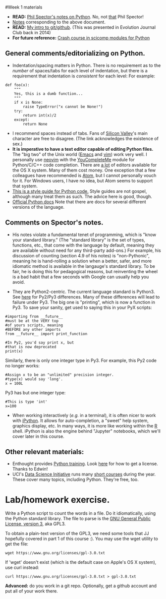 #Week 1 materials

* __READ:__ [Phil Spector's notes on Python](https://www.stat.berkeley.edu/~spector/python).  No, not
  [that](https://en.wikipedia.org/wiki/Phil_Spector) Phil Spector!
* [Notes](https://www.stat.berkeley.edu/~spector/pythonslides.pdf) corresponding to the above document.
* __READ:__ [My intro to git/github](https://github.com/ThorntonLab/intro2github).  (This was presented in Evolution Journal Club back in 2014)
* __For future reference:__ [Crash course in scicomp modules for Python](https://anonimops.de/PythonCrash/PythonNumpy.pdf) 

## General comments/editorializing on Python.

* Indentation/spacing matters in Python.  There is no requirement as to the _number_ of spaces/tabs for each level of
  indentation, but there is a requirement that indentation is _consistent_ for each level:  For example:
  
~~~{.python}
def foo(x):
    """
    Yes, this is a dumb function...
    """
    if x is None:
        raise TypeError("x cannot be None!")
    try:
        return int(x)/2
    except:
        return None
~~~
  
* I recommend spaces instead of tabs. Fans of [Silicon Valley](https://www.youtube.com/watch?v=SsoOG6ZeyUI)'s main
  character are free to disagree. (The link acknowledges the existence of sex.)
* __It is imperative to have a text editor capable of editing Python files.__  The "big two" of the Unix world
  ([Emacs](http://www.gnu.org/software/emacs)
  and [vim](http://www.vim.org)) work very well.  I personally use [neovim](https://neovim.io/) with the
  [YouCompleteMe](https://valloric.github.io/YouCompleteMe/)
  module for Python/C/C++ code completion.  There are [a
  lot](https://www.elegantthemes.com/blog/resources/the-11-best-code-editors-available-in-2015) of editors available for the OS X system.  Many of them
  cost money.  One exception that a few colleagues have recommended is [Atom](https://atom.io/), but I cannot personally
  vouch for it.  For Windows users, I have no idea, but Atom seems to support that system.
* [This is a style guide for Python code.](https://www.python.org/dev/peps/pep-0008/)  Style guides are not gospel,
  although many treat them as such.  The advice here is good, though.
* [Official Python docs](http://docs.python.org)  Note that there are docs for several different versions of the
  language.  

## Comments on Spector's notes.

* His notes violate a fundamental tenet of programming, which is "know your standard library." (The "standard library"
  is the set of types, functions, etc., that come with the language by default, meaning they are available without need
  for any third-party add-ons.) For example, his
  discussion of counting (section 4.9 of his notes) is "non-Pythonic", meaning he is hand-rolling a solution when a
  better, safer, and more idiomatic method is available in the langauge's standard library.  To be fair, he is doing
  this for pedagogical reasons, but reinventing the wheel is a bad habit that a few seconds with Google can usually help
  you avoid.

* They are Python2-centric.  The current language standard is Python3.  See
  [here](http://python3porting.com/differences.html) for Py2/Py3 differences. Many of these differences will lead to
  failure under Py3.  The big one is "printing", which is now a function in Py3. To save your sanity, get used to saying
  this in your PyX scripts:

~~~{.python}
#importing from __future__ 
#must be at the VERY top
#of yours scripts, meaning
#BEFORE any other imports
from __future__ import print_function

#In Py2, you'd say print x, but
#that is now deprecated
print(x)
~~~

Similarly, there is only one integer type in Py3.  For example, this Py2 code no longer works:

~~~{.python}
#Assign x to be an "unlimited" precision integer.
#type(x) would say 'long'.
x = 100L
~~~

Py3 has but one integer type:

~~~{.python}
#This is type 'int'
x=100
~~~

* When working interactively (_e.g._ in a terminal), it is often nicer to work with [iPython](https://ipython.org/).  It
  allows for auto-completion, a "sweet" help system, graphics display, etc.  In many ways, it is more like working
  within the [R](http://www.r-project.org) shell. iPython is also the engine behind "Jupyter" notebooks, which we'll
  cover later in this course.

## Other relevant materials:

* Enthought provides [Python training](https://training.enthought.com/A). Look [here](https://store.enthought.com/licenses/academic/) for how to get a license.  Thanks to Edwin!
* UCI's [Data Science Initiative](http://datascience.uci.edu/) runs many [short courses](http://datascience.uci.edu/education/short-courses/) during the year.  These cover many topics, including Python.  They're free, too.

# Lab/homework exercise.

Write a Python script to count the words in a file.  Do it idiomatically, using the Python standard library.  The file
  to parse is the [GNU General Public License, version 3](https://www.gnu.org/licenses/gpl-3.0.en.html), aka GPL3.

To obtain a plain-text version of the GPL3, we need some tools that JJ hopefully covered in part 1 of this course :).
  You may use the wget utility to get the file:

~~~{.sh}
wget https://www.gnu.org/licenses/gpl-3.0.txt
~~~

If 'wget' doesn't exist (which is the default case on Apple's OS X system), use curl instead: 

~~~{.sh}
curl https://www.gnu.org/licenses/gpl-3.0.txt > gpl-3.0.txt 
~~~

__Advanced:__ do you work in a git repo.  Optionally, get a github account and put all of your work there.


